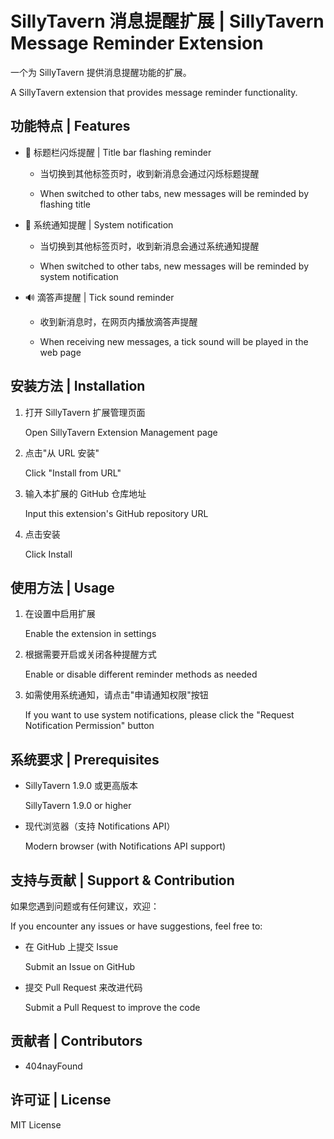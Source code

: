 # SillyTavern 消息提醒扩展 | SillyTavern Message Reminder Extension

一个为 SillyTavern 提供消息提醒功能的扩展。

A SillyTavern extension that provides message reminder functionality.

## 功能特点 | Features

- 📢 标题栏闪烁提醒 | Title bar flashing reminder
  - 当切换到其他标签页时，收到新消息会通过闪烁标题提醒
  
  - When switched to other tabs, new messages will be reminded by flashing title

- 🔔 系统通知提醒 | System notification
  - 当切换到其他标签页时，收到新消息会通过系统通知提醒
  
  - When switched to other tabs, new messages will be reminded by system notification

- 🔊 滴答声提醒 | Tick sound reminder
  - 收到新消息时，在网页内播放滴答声提醒
  
  - When receiving new messages, a tick sound will be played in the web page

## 安装方法 | Installation

1. 打开 SillyTavern 扩展管理页面

   Open SillyTavern Extension Management page

2. 点击"从 URL 安装"

   Click "Install from URL"

3. 输入本扩展的 GitHub 仓库地址

   Input this extension's GitHub repository URL

4. 点击安装

   Click Install

## 使用方法 | Usage

1. 在设置中启用扩展

   Enable the extension in settings

2. 根据需要开启或关闭各种提醒方式

   Enable or disable different reminder methods as needed

3. 如需使用系统通知，请点击"申请通知权限"按钮

   If you want to use system notifications, please click the "Request Notification Permission" button

## 系统要求 | Prerequisites

- SillyTavern 1.9.0 或更高版本

  SillyTavern 1.9.0 or higher

- 现代浏览器（支持 Notifications API）

  Modern browser (with Notifications API support)

## 支持与贡献 | Support & Contribution

如果您遇到问题或有任何建议，欢迎：

If you encounter any issues or have suggestions, feel free to:

- 在 GitHub 上提交 Issue

  Submit an Issue on GitHub

- 提交 Pull Request 来改进代码

  Submit a Pull Request to improve the code

## 贡献者 | Contributors

- 404nayFound

## 许可证 | License

MIT License
